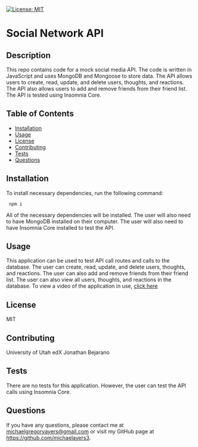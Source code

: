 
[![License: MIT](https://img.shields.io/badge/License-MIT-yellow.svg)](https://opensource.org/licenses/MIT)
 # Social Network API


    
 ## Description
 This repo contains code for a mock social media API. The code is written in JavaScript and uses MongoDB and Mongoose to store data. The API allows users to create, read, update, and delete users, thoughts, and reactions. The API also allows users to add and remove friends from their friend list. The API is tested using Insomnia Core.       
        
 ## Table of Contents
 * [Installation](#installation)
 * [Usage](#usage)
 * [License](#license)
 * [Contributing](#contributing)
 * [Tests](#tests)
 * [Questions](#questions)
                
 ## Installation
To install necessary dependencies, run the following command:
            
```
 npm i
```
All of the necessary dependencies will be installed. The user will also need to have MongoDB installed on their computer. The user will also need to have Insomnia Core installed to test the API.
        
 ## Usage
This application can be used to test API call routes and calls to the database. The user can create, read, update, and delete users, thoughts, and reactions. The user can also add and remove friends from their friend list. The user can also view all users, thoughts, and reactions in the database. To view a video of the application in use, [click here](https://drive.google.com/file/d/1lex6p0snFS12hkTIBGs-eVhqrySiUmQW/view)  
        
 ## License
 MIT
        
 ## Contributing
 University of Utah
edX
Jonathan Bejarano
        
 ## Tests
There are no tests for this application. However, the user can test the API calls using Insomnia Core.  
        
 ## Questions
 If you have any questions, please contact me at michaelgregoryayers@gmail.com or visit my GitHub page at
        https://github.com/michaelayers3.
    